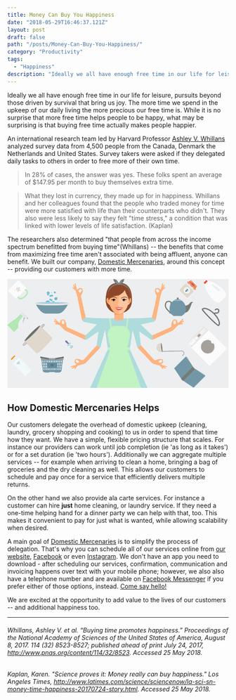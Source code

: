 ```yaml
---
title: Money Can Buy You Happiness
date: "2018-05-29T16:46:37.121Z"
layout: post
draft: false
path: "/posts/Money-Can-Buy-You-Happiness/"
category: "Productivity"
tags:
  - "Happiness"
description: "Ideally we all have enough free time in our life for leisure, pursuits beyond those driven by survival that bring us joy. Time spent with friends or family, on hobbies or even just *not working* becomes precious the more it must instead be spent upkeeping our daily lives. While it is no surprise that more free time helps people to be happy, what may be surprising is that buying free time actually makes people happier."
---
```


Ideally we all have enough free time in our life for leisure, pursuits beyond those driven by survival that bring us joy. The more time we spend in the upkeep of our daily living the more precious our free time is. While it is no surprise that more free time helps people to be happy, what may be surprising is that buying free time actually makes people happier.

An international research team led by Harvard Professor <a href="https://www.hbs.edu/faculty/Pages/profile.aspx?facId=943704&facInfo=pub" target="_blank">Ashley V. Whillans</a> analyzed survey data from 4,500 people from the Canada, Denmark the Netherlands and United States. Survey takers were asked if they delegated daily tasks to others in order to free more of their own time. 

> In 28% of cases, the answer was yes. These folks spent an average of $147.95 per month to buy themselves extra time.

> What they lost in currency, they made up for in happiness. Whillans and her colleagues found that the people who traded money for time were more satisfied with 
> life than their counterparts who didn't. They also were less likely to say they felt "time stress," a condition that was linked with lower levels of 
> life satisfaction. (Kaplan)

The researchers also determined "that people from across the income spectrum benefitted from buying time"(Whillans) -- the benefits that come from maximizing free time aren't associated with being affluent, anyone can benefit. We built our company, <a href="https://domesticMercenaries.com/" target="_blank">Domestic Mercenaries</a>, around this concept -- providing our customers with more time.

![Nulla faucibus vestibulum eros in tempus. Vestibulum tempor imperdiet velit nec dapibus](./1_.png)

## How Domestic Mercenaries Helps
Our customers delegate the overhead of domestic upkeep (cleaning, laundry, grocery shopping and cooking) to us in order to spend that time how they want. We have a simple, flexible pricing structure that scales. For instance our providers can work until job completion (ie 'as long as it takes') or for a set duration (ie 'two hours'). Additionally we can aggregate multiple services -- for example when arriving to clean a home, bringing a bag of groceries and the dry cleaning as well. This allows our customers to schedule and pay once for a service that efficiently delivers multiple returns.

On the other hand we also provide ala carte services. For instance a customer can hire **just** home cleaning, or laundry service. If they need a one-time helping hand for a dinner party we can help with that, too. This makes it convenient to pay for just what is wanted, while allowing scalability when desired.

A main goal of <a href="https://domesticMercenaries.com/" target="_blank">Domestic Mercenaries</a> is to simplify the process of delegation. That's why you can schedule all of our services online from <a href="https://domesticMercenaries.com/" target="_blank">our website</a>, <a href="https://www.facebook.com/DomesticMercenaries/" target="_blank">Facebook</a> or even <a href="https://www.instagram.com/domesticmercy/" target="_blank">Instagram</a>. We don't have an app you need to download - after scheduling our services, confirmation, communication and invoicing happens over text with your mobile phone; however, we also also have a telephone number and are available on <a href="https://m.me/DomesticMercenaries" target="_blank">Facebook Messenger</a> if you prefer either of those options, instead. <a href="https://domesticMercenaries.com/Contact" target="_blank">Come say hello!</a> 

We are excited at the opportunity to add value to the lives of our customers -- and additional happiness too.

***

###### Whillans, Ashley V. et al. “Buying time promotes happiness.” *Proceedings of the National Academy of Sciences of the United States of America*, August 8, 2017. 114 (32) 8523-8527; published ahead of print July 24, 2017, http://www.pnas.org/content/114/32/8523. Accessed 25 May 2018.

###### Kaplan, Karen. "Science proves it: Money really can buy happiness." Los Angeles Times, http://www.latimes.com/science/sciencenow/la-sci-sn-money-time-happiness-20170724-story.html. Accessed 25 May 2018.
